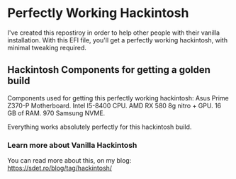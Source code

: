 # Perfectly Working Hackintosh

I've created this repostiroy in order to help other people with their vanilla installation.
With this EFI file, you'll get a perfectly working hackintosh, with minimal tweaking required.

## Hackintosh Components for getting a golden build

Components used for getting this perfectly working 
hackintosh:
Asus Prime Z370-P Motherboard.
Intel I5-8400 CPU.
AMD RX 580 8g nitro + GPU.
16 GB of RAM.
970 Samsung NVME.

Everything works absolutely perfectly for this hackintosh build. 

### Learn more about Vanilla Hackintosh


You can read more about this, on my blog: https://sdet.ro/blog/tag/hackintosh/